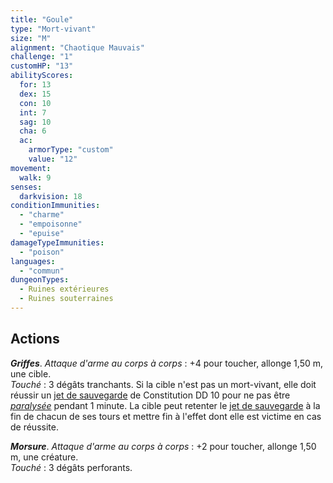 ```yaml
---
title: "Goule"
type: "Mort-vivant"
size: "M"
alignment: "Chaotique Mauvais"
challenge: "1"
customHP: "13"
abilityScores:
  for: 13
  dex: 15
  con: 10
  int: 7
  sag: 10
  cha: 6
  ac:
    armorType: "custom"
    value: "12"
movement:
  walk: 9
senses:
  darkvision: 18
conditionImmunities:
  - "charme"
  - "empoisonne"
  - "epuise"
damageTypeImmunities:
  - "poison"
languages:
  - "commun"
dungeonTypes:
  - Ruines extérieures
  - Ruines souterraines
---
```

## Actions
_**Griffes**_. _Attaque d'arme au corps à corps_ : +4 pour toucher, allonge 1,50 m, une cible.  
_Touché_ : 3 dégâts tranchants. Si la cible n'est pas un mort-vivant, elle doit réussir un [jet de sauvegarde](/utiliser-les-caracteristiques/#jets-de-sauvegarde) de Constitution DD 10 pour ne pas être [_paralysée_](/gerer-la-sante-du-personnage/#paralyse) pendant 1 minute. La cible peut retenter le [jet de sauvegarde](/utiliser-les-caracteristiques/#jets-de-sauvegarde) à la fin de chacun de ses tours et mettre fin à l'effet dont elle est victime en cas de réussite.

_**Morsure**_. _Attaque d'arme au corps à corps_ : +2 pour toucher, allonge 1,50 m, une créature.  
_Touché_ : 3 dégâts perforants.
